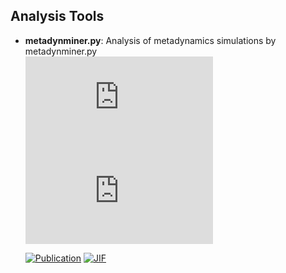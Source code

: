 

## **Analysis Tools**


- **metadynminer.py**: Analysis of metadynamics simulations by metadynminer.py  
    [![Code](https://img.shields.io/github/stars/Jan8be/metadynminer.py?style=for-the-badge&logo=github)](https://github.com/Jan8be/metadynminer.py) 
    [![Last Commit](https://img.shields.io/github/last-commit/Jan8be/metadynminer.py?style=for-the-badge&logo=github)](https://github.com/Jan8be/metadynminer.py) 

    [![Publication](https://img.shields.io/badge/Publication-Citations:0-blue?style=for-the-badge&logo=bookstack)](https://doi.org/10.1093/bioinformatics%2Fbtae614) 
    [![JIF](https://img.shields.io/badge/Impact_Factor-4.40-purple?style=for-the-badge&logo=academia)](https://doi.org/10.1093/bioinformatics%2Fbtae614)


